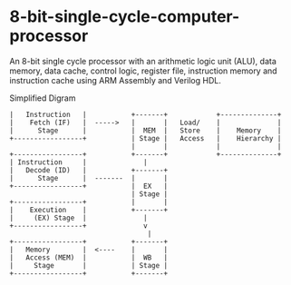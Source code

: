 # 8-bit-single-cycle-computer-processor
An 8-bit single cycle processor with an arithmetic logic unit (ALU), data memory, data cache, control logic, register file, instruction memory and instruction cache using ARM Assembly and Verilog HDL.

Simplified Digram
```+-----------------+
|   Instruction   |           +-------+            +--------------+
|    Fetch (IF)   |  ----->   |       |   Load/    |              |
|      Stage      |           |  MEM  |   Store    |    Memory    |
+-----------------+           | Stage |   Access   |    Hierarchy |
                              |       |            |              |
+-----------------+           +-------+            +--------------+
| Instruction     |              |
|   Decode (ID)   |           +-------+
|      Stage      |  -------  |       |
+-----------------+           |  EX   |
                              | Stage |
+-----------------+           |       |
|    Execution    |           +-------+
|     (EX) Stage  |              |
+-----------------+              v
                                  |
+-----------------+           +-------+
|   Memory        |  <----    |       |
|   Access (MEM)  |           |  WB   |
|     Stage       |           | Stage |
+-----------------+           +-------+
```
